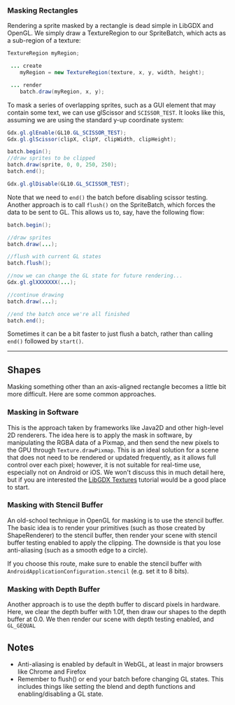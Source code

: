### Masking Rectangles

Rendering a sprite masked by a rectangle is dead simple in LibGDX and OpenGL. We simply draw a TextureRegion to our SpriteBatch, which acts as a sub-region of a texture:
```java
TextureRegion myRegion;

 ... create
    myRegion = new TextureRegion(texture, x, y, width, height);

 ... render    
    batch.draw(myRegion, x, y);
```

To mask a series of overlapping sprites, such as a GUI element that may contain some text, we can use glScissor and `SCISSOR_TEST`. It looks like this, assuming we are using the standard y-up coordinate system:

```java
Gdx.gl.glEnable(GL10.GL_SCISSOR_TEST);
Gdx.gl.glScissor(clipX, clipY, clipWidth, clipHeight);

batch.begin();
//draw sprites to be clipped
batch.draw(sprite, 0, 0, 250, 250);
batch.end();

Gdx.gl.glDisable(GL10.GL_SCISSOR_TEST);
```

Note that we need to `end()` the batch before disabling scissor testing. Another approach is to call `flush()` on the SpriteBatch, which forces the data to be sent to GL. This allows us to, say, have the following flow:

```java
batch.begin();

//draw sprites
batch.draw(...);

//flush with current GL states
batch.flush();

//now we can change the GL state for future rendering...
Gdx.gl.glXXXXXXX(...);

//continue drawing
batch.draw(...);

//end the batch once we're all finished
batch.end();
```

Sometimes it can be a bit faster to just flush a batch, rather than calling `end()` followed by `start()`.

***

## Shapes

Masking something other than an axis-aligned rectangle becomes a little bit more difficult. Here are some common approaches.

### Masking in Software

This is the approach taken by frameworks like Java2D and other high-level 2D renderers. The idea here is to apply the mask in software, by manipulating the RGBA data of a Pixmap, and then send the new pixels to the GPU through `Texture.drawPixmap`. This is an ideal solution for a scene that does not need to be rendered or updated frequently, as it allows full control over each pixel; however, it is not suitable for real-time use, especially not on Android or iOS. We won't discuss this in much detail here, but if you are interested the [LibGDX Textures](LibGDX-Textures) tutorial would be a good place to start.

### Masking with Stencil Buffer

An old-school technique in OpenGL for masking is to use the stencil buffer. The basic idea is to render your primitives (such as those created by ShapeRenderer) to the stencil buffer, then render your scene with stencil buffer testing enabled to apply the clipping. The downside is that you lose anti-aliasing (such as a smooth edge to a circle).

If you choose this route, make sure to enable the stencil buffer with `AndroidApplicationConfiguration.stencil` (e.g. set it to 8 bits). 

### Masking with Depth Buffer

Another approach is to use the depth buffer to discard pixels in hardware. Here, we clear the depth buffer with 1.0f, then draw our shapes to the depth buffer at 0.0. We then render our scene with depth testing enabled, and `GL_GEQUAL`

## Notes

- Anti-aliasing is enabled by default in WebGL, at least in major browsers like Chrome and Firefox
- Remember to flush() or end your batch before changing GL states. This includes things like setting the blend and depth functions and enabling/disabling a GL state.